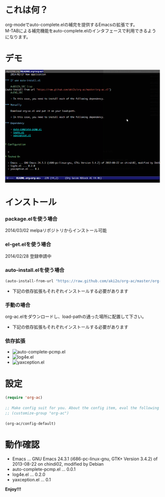 # これは何？

org-modeでauto-complete.elの補完を提供するEmacsの拡張です。  
M-TABによる補完機能をauto-complete.elのインタフェースで利用できるようになります。  

# デモ

![demo](image/demo.gif)

# インストール

### package.elを使う場合

2014/03/02 melpaリポジトリからインストール可能

### el-get.elを使う場合

2014/02/28 登録申請中

### auto-install.elを使う場合

```lisp
(auto-install-from-url "https://raw.github.com/aki2o/org-ac/master/org-ac.el")
```
-   下記の依存拡張もそれぞれインストールする必要があります

### 手動の場合

org-ac.elをダウンロードし、load-pathの通った場所に配置して下さい。
-   下記の依存拡張もそれぞれインストールする必要があります

### 依存拡張

-   ![auto-complete-pcmp.el](https://github.com/aki2o/auto-complete-pcmp)
-   ![log4e.el](https://github.com/aki2o/log4e)
-   ![yaxception.el](https://github.com/aki2o/yaxception)

# 設定

```lisp
(require 'org-ac)

;; Make config suit for you. About the config item, eval the following sexp.
;; (customize-group "org-ac")

(org-ac/config-default)
```

# 動作確認

-   Emacs &#x2026; GNU Emacs 24.3.1 (i686-pc-linux-gnu, GTK+ Version 3.4.2) of 2013-08-22 on chindi02, modified by Debian
-   auto-complete-pcmp.el &#x2026; 0.0.1
-   log4e.el &#x2026; 0.2.0
-   yaxception.el &#x2026; 0.1

**Enjoy!!!**
